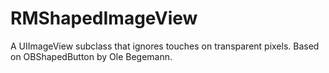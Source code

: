 RMShapedImageView
=================

A UIImageView subclass that ignores touches on transparent pixels. Based on OBShapedButton by Ole Begemann.